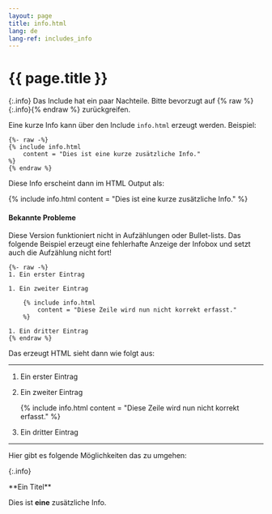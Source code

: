 ```yaml
---
layout: page
title: info.html
lang: de
lang-ref: includes_info
---
```

# {{ page.title }}

{:.info}
Das Include hat ein paar Nachteile. Bitte bevorzugt auf {% raw %}{:.info}{% endraw %} zurückgreifen.

Eine kurze Info kann über den Include `info.html` erzeugt werden. Beispiel:

```
{%- raw -%}
{% include info.html 
	content = "Dies ist eine kurze zusätzliche Info."
%}
{% endraw %}
```

Diese Info erscheint dann im HTML Output als:

{% include info.html 
	content = "Dies ist eine kurze zusätzliche Info."
%}

#### Bekannte Probleme

Diese Version funktioniert nicht in Aufzählungen oder Bullet-lists. Das folgende Beispiel erzeugt eine fehlerhafte Anzeige der Infobox und setzt auch die Aufzählung nicht fort!

```
{%- raw -%}
1. Ein erster Eintrag

1. Ein zweiter Eintrag

	{% include info.html 
		content = "Diese Zeile wird nun nicht korrekt erfasst."
	%}

1. Ein dritter Eintrag
{% endraw %}
```

Das erzeugt HTML sieht dann wie folgt aus:

----

1. Ein erster Eintrag

1. Ein zweiter Eintrag

	{% include info.html 
		content = "Diese Zeile wird nun nicht korrekt erfasst."
	%}

1. Ein dritter Eintrag

----

Hier gibt es folgende Möglichkeiten das zu umgehen:

{:.info}
<div markdown="1">
**Ein Titel**

Dies ist **eine** zusätzliche Info.
</div>
